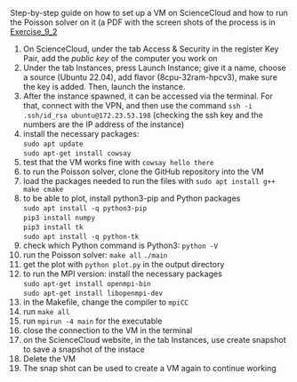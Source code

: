Step-by-step guide on how to set up a VM on ScienceCloud and how to run the Poisson 
solver on it (a PDF with the screen shots of the process is in [Exercise_9_2](Exercise_9_2)

1. On ScienceCloud, under the tab Access & Security in the register Key Pair, add 
the _public key_ of the computer you work on
2. Under the tab Instances, press Launch Instance; give it a name, choose a source (Ubuntu 22.04),
add flavor (8cpu-32ram-hpcv3), make sure the key is added. Then, launch the instance.
3. After the instance spawned, it can be accessed via the terminal. For that, connect with the 
VPN, and then use the command `ssh -i .ssh/id_rsa ubuntu@172.23.53.198` (checking the ssh key
and the numbers are the IP address of the instance)
4. install the necessary packages:  
`sudo apt update`  
`sudo apt-get install cowsay`
5. test that the VM works fine with `cowsay hello there`
6. to run the Poisson solver, clone the GitHub repository into the VM
7. load the packages needed to run the files with `sudo apt install g++ make cmake`
8. to be able to plot, install python3-pip and Python packages  
`sudo apt install -q python3-pip`  
`pip3 install numpy`  
`pip3 install tk`  
`sudo apt install -q python-tk`  
9. check which Python command is Python3: `python -V`
10. run the Poisson solver: `make all` `./main`
11. get the plot with `python plot.py` in the output directory
12. to run the MPI version: install the necessary packages  
`sudo apt-get install openmpi-bin`  
`sudo apt-get install libopenmpi-dev`  
13. in the Makefile, change the compiler to `mpiCC`
14. run `make all`
15. run `mpirun -4 main` for the executable
16. close the connection to the VM in the terminal
17. on the ScienceCloud website, in the tab Instances, use create snapshot to save a snapshot of the instace
18. Delete the VM
19. The snap shot can be used to create a VM again to continue working
